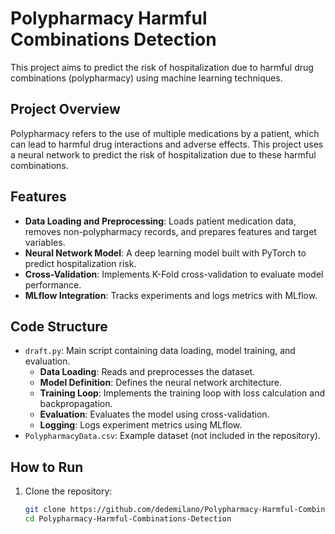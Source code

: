 # Polypharmacy Harmful Combinations Detection

This project aims to predict the risk of hospitalization due to harmful drug combinations (polypharmacy) using machine learning techniques.

## Project Overview

Polypharmacy refers to the use of multiple medications by a patient, which can lead to harmful drug interactions and adverse effects. This project uses a neural network to predict the risk of hospitalization due to these harmful combinations.

## Features

- **Data Loading and Preprocessing**: Loads patient medication data, removes non-polypharmacy records, and prepares features and target variables.
- **Neural Network Model**: A deep learning model built with PyTorch to predict hospitalization risk.
- **Cross-Validation**: Implements K-Fold cross-validation to evaluate model performance.
- **MLflow Integration**: Tracks experiments and logs metrics with MLflow.

## Code Structure

- `draft.py`: Main script containing data loading, model training, and evaluation.
  - **Data Loading**: Reads and preprocesses the dataset.
  - **Model Definition**: Defines the neural network architecture.
  - **Training Loop**: Implements the training loop with loss calculation and backpropagation.
  - **Evaluation**: Evaluates the model using cross-validation.
  - **Logging**: Logs experiment metrics using MLflow.
- `PolypharmacyData.csv`: Example dataset (not included in the repository).

## How to Run

1. Clone the repository:
   ```sh
   git clone https://github.com/dedemilano/Polypharmacy-Harmful-Combinations-Detection.git
   cd Polypharmacy-Harmful-Combinations-Detection
